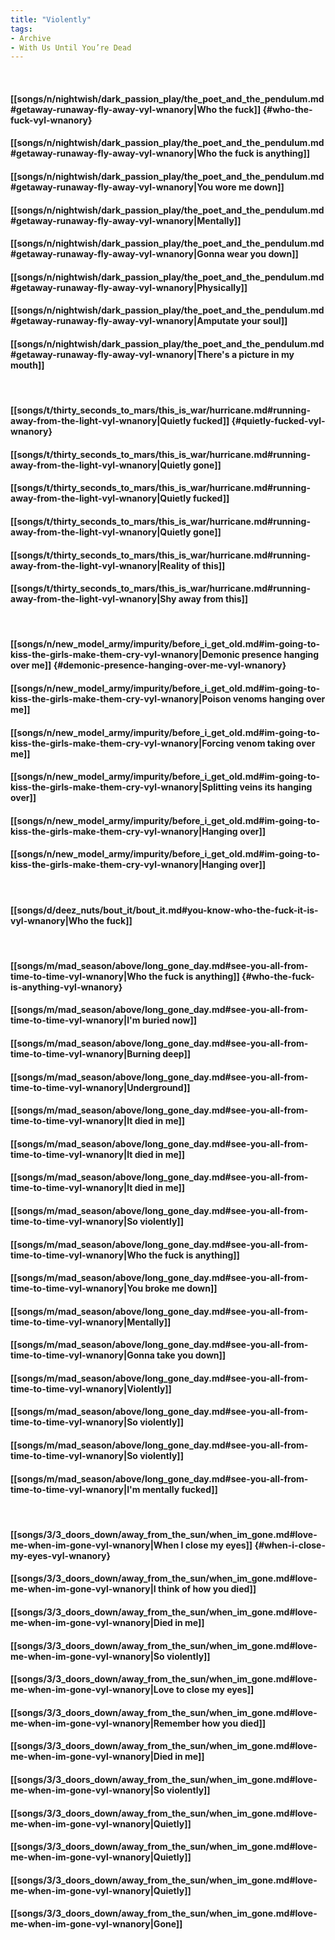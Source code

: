 ```yaml
---
title: "Violently"
tags:
- Archive
- With Us Until You’re Dead
---
```

&nbsp;
#### [[songs/n/nightwish/dark_passion_play/the_poet_and_the_pendulum.md#getaway-runaway-fly-away-vyl-wnanory|Who the fuck]] {#who-the-fuck-vyl-wnanory}
#### [[songs/n/nightwish/dark_passion_play/the_poet_and_the_pendulum.md#getaway-runaway-fly-away-vyl-wnanory|Who the fuck is anything]]
#### [[songs/n/nightwish/dark_passion_play/the_poet_and_the_pendulum.md#getaway-runaway-fly-away-vyl-wnanory|You wore me down]]
#### [[songs/n/nightwish/dark_passion_play/the_poet_and_the_pendulum.md#getaway-runaway-fly-away-vyl-wnanory|Mentally]]
#### [[songs/n/nightwish/dark_passion_play/the_poet_and_the_pendulum.md#getaway-runaway-fly-away-vyl-wnanory|Gonna wear you down]]
#### [[songs/n/nightwish/dark_passion_play/the_poet_and_the_pendulum.md#getaway-runaway-fly-away-vyl-wnanory|Physically]]
#### [[songs/n/nightwish/dark_passion_play/the_poet_and_the_pendulum.md#getaway-runaway-fly-away-vyl-wnanory|Amputate your soul]]
#### [[songs/n/nightwish/dark_passion_play/the_poet_and_the_pendulum.md#getaway-runaway-fly-away-vyl-wnanory|There's a picture in my mouth]]
&nbsp;
#### [[songs/t/thirty_seconds_to_mars/this_is_war/hurricane.md#running-away-from-the-light-vyl-wnanory|Quietly fucked]] {#quietly-fucked-vyl-wnanory}
#### [[songs/t/thirty_seconds_to_mars/this_is_war/hurricane.md#running-away-from-the-light-vyl-wnanory|Quietly gone]]
#### [[songs/t/thirty_seconds_to_mars/this_is_war/hurricane.md#running-away-from-the-light-vyl-wnanory|Quietly fucked]]
#### [[songs/t/thirty_seconds_to_mars/this_is_war/hurricane.md#running-away-from-the-light-vyl-wnanory|Quietly gone]]
#### [[songs/t/thirty_seconds_to_mars/this_is_war/hurricane.md#running-away-from-the-light-vyl-wnanory|Reality of this]]
#### [[songs/t/thirty_seconds_to_mars/this_is_war/hurricane.md#running-away-from-the-light-vyl-wnanory|Shy away from this]]
&nbsp;
#### [[songs/n/new_model_army/impurity/before_i_get_old.md#im-going-to-kiss-the-girls-make-them-cry-vyl-wnanory|Demonic presence hanging over me]] {#demonic-presence-hanging-over-me-vyl-wnanory}
#### [[songs/n/new_model_army/impurity/before_i_get_old.md#im-going-to-kiss-the-girls-make-them-cry-vyl-wnanory|Poison venoms hanging over me]]
#### [[songs/n/new_model_army/impurity/before_i_get_old.md#im-going-to-kiss-the-girls-make-them-cry-vyl-wnanory|Forcing venom taking over me]]
#### [[songs/n/new_model_army/impurity/before_i_get_old.md#im-going-to-kiss-the-girls-make-them-cry-vyl-wnanory|Splitting veins its hanging over]]
#### [[songs/n/new_model_army/impurity/before_i_get_old.md#im-going-to-kiss-the-girls-make-them-cry-vyl-wnanory|Hanging over]]
#### [[songs/n/new_model_army/impurity/before_i_get_old.md#im-going-to-kiss-the-girls-make-them-cry-vyl-wnanory|Hanging over]]
&nbsp;
#### [[songs/d/deez_nuts/bout_it/bout_it.md#you-know-who-the-fuck-it-is-vyl-wnanory|Who the fuck]]
&nbsp;
#### [[songs/m/mad_season/above/long_gone_day.md#see-you-all-from-time-to-time-vyl-wnanory|Who the fuck is anything]] {#who-the-fuck-is-anything-vyl-wnanory}
#### [[songs/m/mad_season/above/long_gone_day.md#see-you-all-from-time-to-time-vyl-wnanory|I'm buried now]]
#### [[songs/m/mad_season/above/long_gone_day.md#see-you-all-from-time-to-time-vyl-wnanory|Burning deep]]
#### [[songs/m/mad_season/above/long_gone_day.md#see-you-all-from-time-to-time-vyl-wnanory|Underground]]
#### [[songs/m/mad_season/above/long_gone_day.md#see-you-all-from-time-to-time-vyl-wnanory|It died in me]]
#### [[songs/m/mad_season/above/long_gone_day.md#see-you-all-from-time-to-time-vyl-wnanory|It died in me]]
#### [[songs/m/mad_season/above/long_gone_day.md#see-you-all-from-time-to-time-vyl-wnanory|It died in me]]
#### [[songs/m/mad_season/above/long_gone_day.md#see-you-all-from-time-to-time-vyl-wnanory|So violently]]
#### [[songs/m/mad_season/above/long_gone_day.md#see-you-all-from-time-to-time-vyl-wnanory|Who the fuck is anything]]
#### [[songs/m/mad_season/above/long_gone_day.md#see-you-all-from-time-to-time-vyl-wnanory|You broke me down]]
#### [[songs/m/mad_season/above/long_gone_day.md#see-you-all-from-time-to-time-vyl-wnanory|Mentally]]
#### [[songs/m/mad_season/above/long_gone_day.md#see-you-all-from-time-to-time-vyl-wnanory|Gonna take you down]]
#### [[songs/m/mad_season/above/long_gone_day.md#see-you-all-from-time-to-time-vyl-wnanory|Violently]]
#### [[songs/m/mad_season/above/long_gone_day.md#see-you-all-from-time-to-time-vyl-wnanory|So violently]]
#### [[songs/m/mad_season/above/long_gone_day.md#see-you-all-from-time-to-time-vyl-wnanory|So violently]]
#### [[songs/m/mad_season/above/long_gone_day.md#see-you-all-from-time-to-time-vyl-wnanory|I'm mentally fucked]]
&nbsp;
#### [[songs/3/3_doors_down/away_from_the_sun/when_im_gone.md#love-me-when-im-gone-vyl-wnanory|When I close my eyes]] {#when-i-close-my-eyes-vyl-wnanory}
#### [[songs/3/3_doors_down/away_from_the_sun/when_im_gone.md#love-me-when-im-gone-vyl-wnanory|I think of how you died]]
#### [[songs/3/3_doors_down/away_from_the_sun/when_im_gone.md#love-me-when-im-gone-vyl-wnanory|Died in me]]
#### [[songs/3/3_doors_down/away_from_the_sun/when_im_gone.md#love-me-when-im-gone-vyl-wnanory|So violently]]
#### [[songs/3/3_doors_down/away_from_the_sun/when_im_gone.md#love-me-when-im-gone-vyl-wnanory|Love to close my eyes]]
#### [[songs/3/3_doors_down/away_from_the_sun/when_im_gone.md#love-me-when-im-gone-vyl-wnanory|Remember how you died]]
#### [[songs/3/3_doors_down/away_from_the_sun/when_im_gone.md#love-me-when-im-gone-vyl-wnanory|Died in me]]
#### [[songs/3/3_doors_down/away_from_the_sun/when_im_gone.md#love-me-when-im-gone-vyl-wnanory|So violently]]
#### [[songs/3/3_doors_down/away_from_the_sun/when_im_gone.md#love-me-when-im-gone-vyl-wnanory|Quietly]]
#### [[songs/3/3_doors_down/away_from_the_sun/when_im_gone.md#love-me-when-im-gone-vyl-wnanory|Quietly]]
#### [[songs/3/3_doors_down/away_from_the_sun/when_im_gone.md#love-me-when-im-gone-vyl-wnanory|Quietly]]
#### [[songs/3/3_doors_down/away_from_the_sun/when_im_gone.md#love-me-when-im-gone-vyl-wnanory|Gone]]
